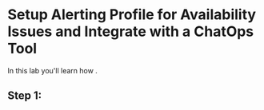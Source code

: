 # Setup Alerting Profile for Availability Issues and Integrate with a ChatOps Tool

In this lab you'll learn how .

## Step 1: 
